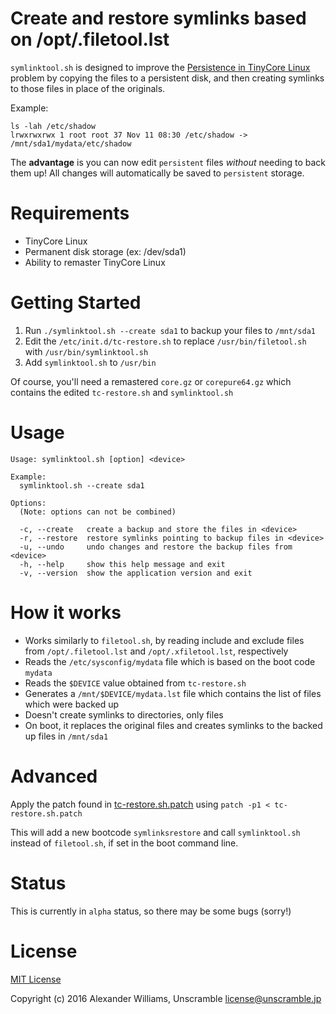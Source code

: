 # Create and restore symlinks based on /opt/.filetool.lst

`symlinktool.sh` is designed to improve the [Persistence in TinyCore Linux](http://wiki.tinycorelinux.net/wiki:persistence_for_dummies#getting_tinycore_to_save_your_documents_and_settings) problem
by copying the files to a persistent disk, and then creating symlinks to those
files in place of the originals.

Example:

```
ls -lah /etc/shadow
lrwxrwxrwx 1 root root 37 Nov 11 08:30 /etc/shadow -> /mnt/sda1/mydata/etc/shadow
```

The **advantage** is you can now edit `persistent` files _without_ needing to back them up!
All changes will automatically be saved to `persistent` storage.

# Requirements

  * TinyCore Linux
  * Permanent disk storage (ex: /dev/sda1)
  * Ability to remaster TinyCore Linux

# Getting Started

  1. Run `./symlinktool.sh --create sda1` to backup your files to `/mnt/sda1`
  2. Edit the `/etc/init.d/tc-restore.sh` to replace `/usr/bin/filetool.sh` with `/usr/bin/symlinktool.sh`
  3. Add `symlinktool.sh` to `/usr/bin`

Of course, you'll need a remastered `core.gz` or `corepure64.gz` which contains the edited `tc-restore.sh` and `symlinktool.sh`

# Usage

```
Usage: symlinktool.sh [option] <device>

Example:
  symlinktool.sh --create sda1

Options:
  (Note: options can not be combined)

  -c, --create   create a backup and store the files in <device>
  -r, --restore  restore symlinks pointing to backup files in <device>
  -u, --undo     undo changes and restore the backup files from <device>
  -h, --help     show this help message and exit
  -v, --version  show the application version and exit
```

# How it works

* Works similarly to `filetool.sh`, by reading include and exclude files from `/opt/.filetool.lst` and `/opt/.xfiletool.lst`, respectively
* Reads the `/etc/sysconfig/mydata` file which is based on the boot code `mydata`
* Reads the `$DEVICE` value obtained from `tc-restore.sh`
* Generates a `/mnt/$DEVICE/mydata.lst` file which contains the list of files which were backed up
* Doesn't create symlinks to directories, only files
* On boot, it replaces the original files and creates symlinks to the backed up files in `/mnt/sda1`

# Advanced

Apply the patch found in [tc-restore.sh.patch](https://github.com/aw/tinycore-symlinktool/blob/master/tc-restore.sh.patch) using `patch -p1 < tc-restore.sh.patch`

This will add a new bootcode `symlinksrestore` and call `symlinktool.sh` instead of `filetool.sh`, if set in the boot command line.

# Status

This is currently in `alpha` status, so there may be some bugs (sorry!)

# License

[MIT License](LICENSE)

Copyright (c) 2016 Alexander Williams, Unscramble <license@unscramble.jp>

